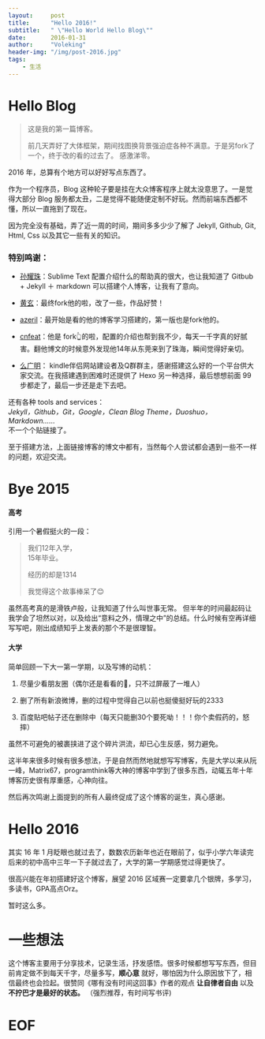 ```yaml
---
layout:     post
title:      "Hello 2016!"
subtitle:   " \"Hello World Hello Blog\""
date:       2016-01-31
author:     "Voleking"
header-img: "/img/post-2016.jpg"
tags:
    - 生活
---
```



# Hello Blog

>这是我的第一篇博客。
> 
>前几天弄好了大体框架，期间找图换背景强迫症各种不满意。于是另fork了一个，终于改的看的过去了。
>感激涕零。

2016 年，总算有个地方可以好好写点东西了。

作为一个程序员，Blog 这种轮子要是挂在大众博客程序上就太没意思了。一是觉得大部分 Blog 服务都太丑，二是觉得不能随便定制不好玩。然而前端东西都不懂，所以一直拖到了现在。

因为完全没有基础，弄了近一周的时间，期间多多少少了解了 Jekyll, Github, Git, Html, Css 以及其它一些有关的知识。

### 特别鸣谢：

* [孙耀珠](http://blog.yzyzsun.me)：Sublime Text 配置介绍什么的帮助真的很大，也让我知道了 Gitbub + Jekyll ＋ markdown 可以搭建个人博客，让我有了意向。

* [黄玄](http://huangxuan.me)：最终fork他的啦，改了一些，作品好赞！

* [azeril](http://azeril.me)：最开始是看的他的博客学习搭建的，第一版也是fork他的。

* [cnfeat](http://cnfeat.com)：他是 fork👆的啦，配置的介绍也帮到我不少，每天一千字真的好腻害。翻他博文的时候意外发现他14年从东莞来到了珠海，瞬间觉得好亲切。

* [么广明](http://yaoguangming.com)： kindle伴侣网站建设者及Q群群主，感谢搭建这么好的一个平台供大家交流。在我搭建遇到困难时还提供了 Hexo 另一种选择，最后想想前面 99 步都走了，最后一步还是走下去吧。

还有各种 tools and services：  
    *Jekyll，Github，Git，Google，Clean Blog Theme，Duoshuo，Markdown……*  
不一个个贴链接了。

至于搭建方法，上面链接博客的博文中都有，当然每个人尝试都会遇到一些不一样的问题，欢迎交流。

# Bye 2015

#### 高考
引用一个暑假挺火的一段：  

>我们12年入学，  
>15年毕业。   
> 
>经历的却是1314
>
>我觉得这个故事棒呆了😊


虽然高考真的是滑铁卢般，让我知道了什么叫世事无常。
但半年的时间最起码让我学会了坦然以对，以及给出“意料之外，情理之中”的总结。什么时候有空再详细写写吧，刚出成绩知乎上发表的那个不是很理智。

#### 大学
简单回顾一下大一第一学期，以及写博的动机：

1. 尽量少看朋友圈（偶尔还是看看的🙈，只不过屏蔽了一堆人）

2. 删了所有新浪微博，删的过程中觉得自己以前也挺傻挺好玩的2333

3. 百度贴吧帖子还在删除中（每天只能删30个要死呦！！！你个卖假药的，怒摔）

虽然不可避免的被裹挟进了这个碎片洪流，却已心生反感，努力避免。

这半年来很多时候有很多想法，于是自然而然地就想写写博客，先是大学以来从阮一峰，Matrix67，programthink等大神的博客中学到了很多东西，动辄五年十年博客历史很有厚重感，心神向往。

然后再次鸣谢上面提到的所有人最终促成了这个博客的诞生，真心感谢。

# Hello 2016

其实 16 年 1 月眨眼也就过去了，数数农历新年也近在眼前了，似乎小学六年读完后来的初中高中三年一下子就过去了，大学的第一学期感觉过得更快了。

很高兴能在年初搭建好这个博客，展望 2016 区域赛一定要拿几个银牌，多学习，多读书，GPA高点Orz。

暂时这么多。

# 一些想法

这个博客主要用于分享技术，记录生活，抒发感悟。很多时候都想写写东西，但目前肯定做不到每天千字，尽量多写，**顺心意** 就好，哪怕因为什么原因放下了，相信最终也会捡起。很赞同《哪有没有时间这回事》作者的观点 **让自律者自由** 以及 **不拧巴才是最好的状态。** （强烈推荐，有时间写书评)

# EOF

